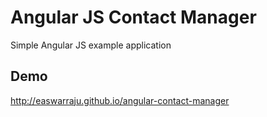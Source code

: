 Angular JS Contact Manager
========================

Simple Angular JS example application
## Demo
http://easwarraju.github.io/angular-contact-manager
